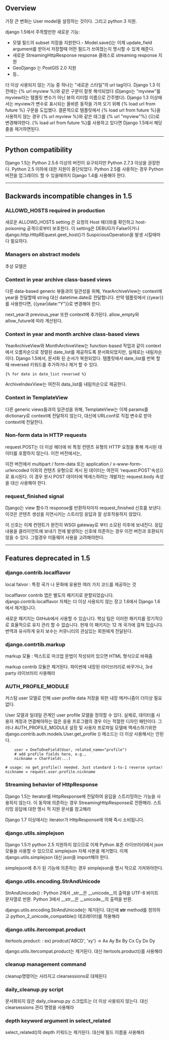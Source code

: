 ## Overview

가장 큰 변화는 User model을 설정하는 것이다.
그리고 python 3 지원.

django 1.5에서 주목할만한 새로운 기능:
* 모델 필드의 subset 저장을 지원한다.- Model.save()는 이제 update_field argument를 받아서 저장할때 어떤 필드가 쓰여졌는지 명시할 수 있게 해준다.
* 새로운 StreamingHttpResponse response 클래스로 streaming response 지원 
* GeoDjango 는 PostGIS 2.0 지원
* 등..

더 이상 사용되지 않는 기능 중 하나는 "새로운 스타일"의 url tag이다. Django 1.3 이전에는 {% url myview %}와 같은 구문이 잘못 해석되었다 (Django는 "myview"를 myview라는 템플릿 변수가 아닌 뷰의 리터럴 이름으로 간주했다). Django 1.3 이상에서는 myview가 변수로 표시되는 올바른 동작을 가져 오기 위해 {% load url from future %} 구문을 도입했다.
결론적으로 템플릿에서 {% load url from future %}을 사용하지 않는 경우 {% url myview %}와 같은 태그를 {% url "myview"%} (으)로 변경해야한다. 
{% load url from future %}를 사용하고 있다면 Django 1.5에서 해당 줄을 제거하면된다.

***
## Python compatibility
Django 1.5는 Python 2.5.6 이상의 버전이 요구되지만 Python 2.7.3 이상을 권장한다. Python 2.5 이하에 대한 지원이 중단되었다.
Python 2.5를 사용하는 경우 Python 버전을 업그레이드 할 수 있을때까지 Django 1.4를 사용해아 한다.


***
## Backwards incompatible changes in 1.5
### ALLOWD_HOSTS required in production
새로운  ALLOWD_HOSTS setting 은 요청의 Host 헤더와를 확인하고 host-poisoning 공격으로부터 보호한다.
이 setting은 DEBUG가 False이거나 django.http.HttpREquest.geet_host()가 SuspiciousOperation을 발생 시킬때마다 필요하다.


### Managers on abstract models

추상 모델은 


### Context in year archive class-based views
다른 data-based generic 뷰들과의 일관성을 위해, YearArchiveView는 context에 year을 전달할때 string 대신 datetime.date로 전달합니다.
만약 템플릿에서 {{year}}를 사용한다면, {{year|date:"Y"}}로 변경해야 한다.

next_year과 previous_year 또한 context에 추가된다. allow_empty와 allow_future에 따라 계산된다.


### Context in year and month archive class-based views
YearArchiveView와 MonthArchiveView는 function-based 작업과 같이 context에서 오름차순으로 정렬된 date_list를 제공하도록 문서화되었지만, 실제로는 내림차순이다.
Django 1.5에서, 문서화 된 순서가 복원되었다. 템플릿에서 date_list를 반복 할 때 reversed 키워드를 추가하거나 제거 할 수 있다.

```
{% for date in date_list reversed %}
```

ArchiveIndexView는 여전히 data_list를 내림차순으로 제공한다.


### Context in TemplateView
다른 generic views들과의 일관성을 위해, TemplateView는 이제 params를 dictionary로 context에 전달하지 않는다, 대신에 URLconf로 직접 변수로 받아 context에 전달한다.


### Non-form data in HTTP requests
request.POST는 더 이상 헤더에 비 특정 컨텐츠 유형의 HTTP 요청을 통해 게시된 데이터를 포함하지 않는다. 이전 버전에서는, 

이전 버전에서 multipart / form-data 또는 application / x-www-form-urlencoded 이외의 컨텐츠 유형으로 게시 된 데이터는 여전히 'request.POST'속성으로 표시된다.
이 경우 원시 POST 데이터에 액세스하려는 개발자는 request.body 속성을 대신 사용해야 한다.


### request_finished signal
Django는 view 함수가 response를 반환하자마자 request_finished 신호를 보낸다. 이것은 콘텐츠 생성을 지연시키는 스트리밍 응답과 잘 상호작용하지 않았다. 

이 신호는 이제 컨텐트가 완전히 WSGI gateway로 부터 소모된 이후에 보내진다. 응답 내용을 클라이언트에 보내기 전에 발생하는 신호에 의존하는 경우 이전 버전과 호환되지 않을 수 있다. 그럴경우 미들웨어 사용을 고려해야한다.


***
## Features deprecated in 1.5

### django.contrib.localflavor
local falvor
: 특정 국가 나 문화에 유용한 여러 가지 코드를 제공하는 것

localflavor contrib 앱은 별도의 패키지로 분할되었습니다. 
django.contrib.localflavor 자체는 더 이상 사용되지 않는 장고 1.6에서 Django 1.6에서 제거됩니다.

새로운 패키지는 GitHub에서 사용할 수 있습니다. 
핵심 팀은 이러한 패키지를 장기적으로 효율적으로 유지 관리 할 수 ​​없습니다. 
현재 이 패키지는 12 개 국가에 걸쳐 있습니다. 
번역과 유사하게 유지 보수는 커뮤니티의 관심있는 회원에게 전달된다.


### django.contrtib.markup
markup 모듈
: 텍스트로 마크업 문법이 작성되어 있으면 HTML 형식으로 바꿔줌

markup contrib 모듈은 제거된다. 파이썬에 내장된 라이브러리로 바꾸거나, 3rd party 라이브러리 사용해라


### AUTH_PROFILE_MODULE
커스텀 user 모델로 인해 user profile data 저장을 위한 내장 메커니즘이 더이상 필요 없다.

User 모델과 일대일 관계인 user profile 모델을 정의할 수 있다. 
실제로, 데이터를 사용자 계정과 연결해야하는 많은 응용 프로그램의 경우 이는 적절한 디자인 패턴이다. 
그러나 AUTH_PROFILE_MODULE 설정 및 사용자 프로파일 모델에 액세스하기위한 django.contrib.auth.models.User.get_profile () 메소드는 더 이상 사용해서는 안된다.

```class UserProfile(models.Model):
    user = OneToOneField(User, related_name="profile")
    # add profile fields here, e.g.,
    nickname = CharField(...)

# usage: no get_profile() needed. Just standard 1-to-1 reverse syntax!
nickname = request.user.profile.nickname  
```

### Streaming behavior of HttpResponse
Django 1.5는 iterator를 HttpResponse에 전달하여 응답을 스트리밍하는 기능을 사용하지 않는다.
이 동작에 의존하는 경우 StreamingHttpResponse로 전환해라. 스트리밍 응답에 대한 명시 적 지원 문서를 참고해라

Django 1.7 이상에서는 iterator가 HttpResponse에 의해 즉시 소비됩니다.


### django.utils.simplejson
Django 1.5가 python 2.5 지원하지 않으므로 이제 Python 표준 라이브러리에서 json 모듈을 사용할 수 있으므로 simplejson 자체 사본을 제거했다.
 이제 django.utils.simplejson 대신 json을 import해야 한다.

simplejson에 추가 된 기능에 의존하는 경우 simplejson을 명시 적으로 가져와야한다.


### django.utils.encoding.StrAndUnicode
StrAndUnicode()
: Python 2에서 _str__은 __unicode__의 출력을 UTF-8 바이트 문자열로 반환. Python 3에서 __str__은 __unicode__의 출력을 반환.

django.utils.encoding.StrAndUnicode는 제거된다.
대신에 __str__ method를 정의하고 python_2_unicode_compatible() 데코레이터를 적용해라


### django.utils.itercompat.product
itertools.product:
: ex) prodcut('ABCD', 'xy') -> Ax Ay Bx By Cx Cy Dx Dy

django.utils.itercompat.product는 제거된다. 
대신 itertools.product()를 사용해라


### cleanup management command
cleanup명령어는 사라지고 clearsessions로 대체된다


### daily_cleanup.py script
문서화되지 않은 daily_cleanup.py 스크립트는 더 이상 사용되지 않는다.
 대신 clearsessions 관리 명령을 사용해라


### depth keyword argument in select_related
select_related()의 depth 키워드는 제거된다. 대신에 필드 이름을 사용해라
